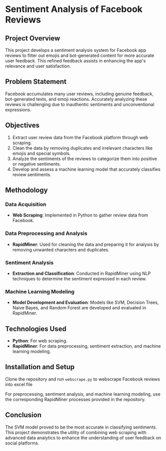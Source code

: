 # Sentiment Analysis of Facebook Reviews

## Project Overview

This project develops a sentiment analysis system for Facebook app reviews to filter out emojis and bot-generated content for more accurate user feedback. This refined feedback assists in enhancing the app's relevance and user satisfaction.

## Problem Statement

Facebook accumulates many user reviews, including genuine feedback, bot-generated texts, and emoji reactions. Accurately analyzing these reviews is challenging due to inauthentic sentiments and unconventional expressions.

## Objectives

1. Extract user review data from the Facebook platform through web scraping.
2. Clean the data by removing duplicates and irrelevant characters like emojis and special symbols.
3. Analyze the sentiments of the reviews to categorize them into positive or negative sentiments.
4. Develop and assess a machine learning model that accurately classifies review sentiments.

## Methodology

### Data Acquisition

- **Web Scraping**: Implemented in Python to gather review data from Facebook.

### Data Preprocessing and Analysis

- **RapidMiner**: Used for cleaning the data and preparing it for analysis by removing unwanted characters and duplicates.

### Sentiment Analysis

- **Extraction and Classification**: Conducted in RapidMiner using NLP techniques to determine the sentiment expressed in each review.

### Machine Learning Modeling

- **Model Development and Evaluation**: Models like SVM, Decision Trees, Naive Bayes, and Random Forest are developed and evaluated in RapidMiner.

## Technologies Used

- **Python**: For web scraping.
- **RapidMiner**: For data preprocessing, sentiment extraction, and machine learning modeling.

## Installation and Setup

Clone the repository and run `webscrape.py` to webscrape Facebook reviews into excel file

For preprocessing, sentiment analysis, and machine learning modeling, use the corresponding RapidMiner processes provided in the repository.

## Conclusion

The SVM model proved to be the most accurate in classifying sentiments. This project demonstrates the utility of combining web scraping with advanced data analytics to enhance the understanding of user feedback on social platforms.

